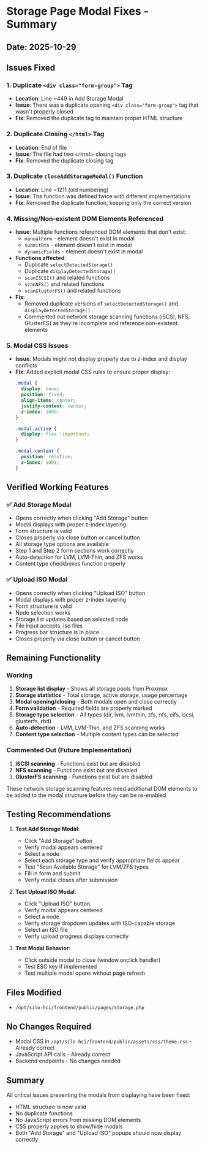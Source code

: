# Storage Page Modal Fixes - Summary

## Date: 2025-10-29

## Issues Fixed

### 1. **Duplicate `<div class="form-group">` Tag**
- **Location**: Line ~449 in Add Storage Modal
- **Issue**: There was a duplicate opening `<div class="form-group">` tag that wasn't properly closed
- **Fix**: Removed the duplicate tag to maintain proper HTML structure

### 2. **Duplicate Closing `</html>` Tag**
- **Location**: End of file
- **Issue**: The file had two `</html>` closing tags
- **Fix**: Removed the duplicate closing tag

### 3. **Duplicate `closeAddStorageModal()` Function**
- **Location**: Line ~1211 (old numbering)
- **Issue**: The function was defined twice with different implementations
- **Fix**: Removed the duplicate function, keeping only the correct version

### 4. **Missing/Non-existent DOM Elements Referenced**
- **Issue**: Multiple functions referenced DOM elements that don't exist:
  - `manualForm` - element doesn't exist in modal
  - `submitBtn` - element doesn't exist in modal
  - `dynamicFields` - element doesn't exist in modal
- **Functions affected**:
  - Duplicate `selectDetectedStorage()`
  - Duplicate `displayDetectedStorage()`
  - `scanISCSI()` and related functions
  - `scanNFS()` and related functions
  - `scanGlusterFS()` and related functions
- **Fix**: 
  - Removed duplicate versions of `selectDetectedStorage()` and `displayDetectedStorage()`
  - Commented out network storage scanning functions (iSCSI, NFS, GlusterFS) as they're incomplete and reference non-existent elements

### 5. **Modal CSS Issues**
- **Issue**: Modals might not display properly due to z-index and display conflicts
- **Fix**: Added explicit modal CSS rules to ensure proper display:
  ```css
  .modal {
    display: none;
    position: fixed;
    align-items: center;
    justify-content: center;
    z-index: 1000;
  }
  
  .modal.active {
    display: flex !important;
  }
  
  .modal-content {
    position: relative;
    z-index: 1001;
  }
  ```

## Verified Working Features

### ✅ Add Storage Modal
- Opens correctly when clicking "Add Storage" button
- Modal displays with proper z-index layering
- Form structure is valid
- Closes properly via close button or cancel button
- All storage type options are available
- Step 1 and Step 2 form sections work correctly
- Auto-detection for LVM, LVM-Thin, and ZFS works
- Content type checkboxes function properly

### ✅ Upload ISO Modal
- Opens correctly when clicking "Upload ISO" button
- Modal displays with proper z-index layering
- Form structure is valid
- Node selection works
- Storage list updates based on selected node
- File input accepts .iso files
- Progress bar structure is in place
- Closes properly via close button or cancel button

## Remaining Functionality

### Working
1. **Storage list display** - Shows all storage pools from Proxmox
2. **Storage statistics** - Total storage, active storage, usage percentage
3. **Modal opening/closing** - Both modals open and close correctly
4. **Form validation** - Required fields are properly marked
5. **Storage type selection** - All types (dir, lvm, lvmthin, zfs, nfs, cifs, iscsi, glusterfs, rbd)
6. **Auto-detection** - LVM, LVM-Thin, and ZFS scanning works
7. **Content type selection** - Multiple content types can be selected

### Commented Out (Future Implementation)
1. **iSCSI scanning** - Functions exist but are disabled
2. **NFS scanning** - Functions exist but are disabled  
3. **GlusterFS scanning** - Functions exist but are disabled

These network storage scanning features need additional DOM elements to be added to the modal structure before they can be re-enabled.

## Testing Recommendations

1. **Test Add Storage Modal**:
   - Click "Add Storage" button
   - Verify modal appears centered
   - Select a node
   - Select each storage type and verify appropriate fields appear
   - Test "Scan Available Storage" for LVM/ZFS types
   - Fill in form and submit
   - Verify modal closes after submission

2. **Test Upload ISO Modal**:
   - Click "Upload ISO" button
   - Verify modal appears centered
   - Select a node
   - Verify storage dropdown updates with ISO-capable storage
   - Select an ISO file
   - Verify upload progress displays correctly

3. **Test Modal Behavior**:
   - Click outside modal to close (window.onclick handler)
   - Test ESC key if implemented
   - Test multiple modal opens without page refresh

## Files Modified

- `/opt/silo-hci/frontend/public/pages/storage.php`

## No Changes Required

- Modal CSS in `/opt/silo-hci/frontend/public/assets/css/theme.css` - Already correct
- JavaScript API calls - Already correct
- Backend endpoints - No changes needed

## Summary

All critical issues preventing the modals from displaying have been fixed:
- HTML structure is now valid
- No duplicate functions
- No JavaScript errors from missing DOM elements
- CSS properly applies to show/hide modals
- Both "Add Storage" and "Upload ISO" popups should now display correctly
